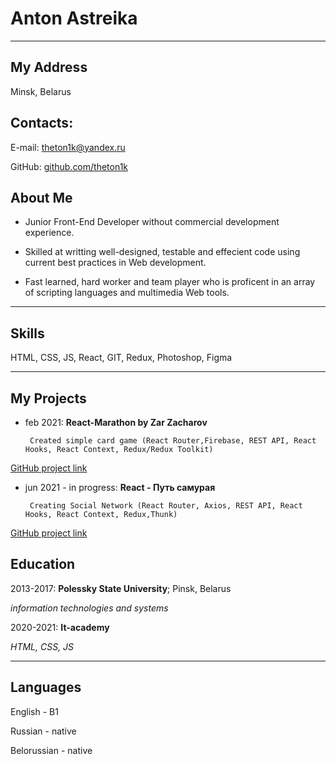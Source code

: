 #  Anton Astreika
---
##  My Address            
   Minsk, Belarus		  
##  Contacts:
 E-mail: theton1k@yandex.ru
   
 GitHub: [github.com/theton1k](https://github.com/theton1k  "GitHub")

About Me
----------
* Junior Front-End Developer without commercial development experience.

* Skilled at writting well-designed, testable and effecient code using current best practices in Web development.

* Fast learned, hard worker and team player who is proficent in an array of scripting languages and multimedia Web tools.

***

Skills
-----
HTML, CSS, JS, React, GIT, Redux, Photoshop, Figma 

***

My Projects
------------
+  feb 2021: **React-Marathon by Zar Zacharov** 

        Created simple card game (React Router,Firebase, REST API, React Hooks, React Context, Redux/Redux Toolkit)
     
     
[GitHub project link](https://github.com/TheTon1k/pokemon-game "Pokemon card game")


+  jun 2021 - in progress: **React - Путь самурая** 

        Creating Social Network (React Router, Axios, REST API, React Hooks, React Context, Redux,Thunk)
     
[GitHub project link](https://github.com/TheTon1k/socialNetwork "Social Network")


Education
----------

2013-2017: **Polessky State University**; Pinsk, Belarus

*information technologies and systems*

2020-2021: **It-academy**

*HTML, CSS, JS*

***

Languages
-----------
English - B1

Russian - native

Belorussian - native

